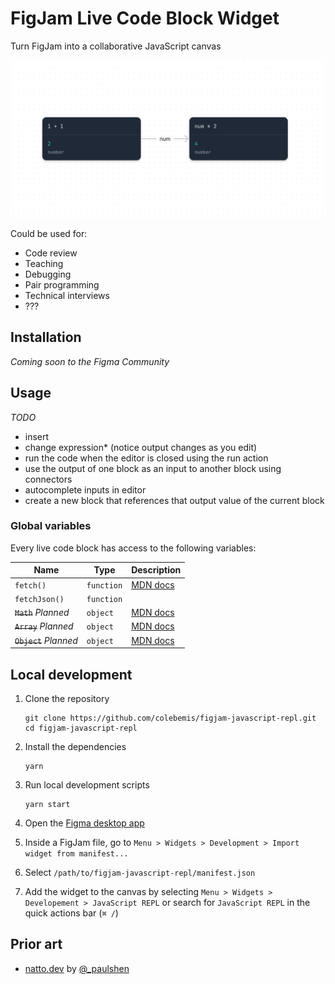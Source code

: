 # FigJam Live Code Block Widget

Turn FigJam into a collaborative JavaScript canvas

![cover](/assets/cover.png)

Could be used for:

- Code review
- Teaching
- Debugging
- Pair programming
- Technical interviews
- ???

## Installation

_Coming soon to the Figma Community_

## Usage

_TODO_

- insert
- change expression\* (notice output changes as you edit)
- run the code when the editor is closed using the run action
- use the output of one block as an input to another block using connectors
- autocomplete inputs in editor
- create a new block that references that output value of the current block

### Global variables

Every live code block has access to the following variables:

| Name                   | Type       | Description                                                                                         |
| ---------------------- | ---------- | --------------------------------------------------------------------------------------------------- |
| `fetch()`              | `function` | [MDN docs](https://developer.mozilla.org/en-US/docs/Web/API/fetch)                                  |
| `fetchJson()`          | `function` |                                                                                                     |
| ~~`Math`~~ _Planned_   | `object`   | [MDN docs](https://developer.mozilla.org/en-US/docs/Web/JavaScript/Reference/Global_Objects/Math)   |
| ~~`Array`~~ _Planned_  | `object`   | [MDN docs](https://developer.mozilla.org/en-US/docs/Web/JavaScript/Reference/Global_Objects/Array)  |
| ~~`Object`~~ _Planned_ | `object`   | [MDN docs](https://developer.mozilla.org/en-US/docs/Web/JavaScript/Reference/Global_Objects/Object) |

## Local development

1. Clone the repository

   ```shell
   git clone https://github.com/colebemis/figjam-javascript-repl.git
   cd figjam-javascript-repl
   ```

1. Install the dependencies

   ```shell
   yarn
   ```

1. Run local development scripts

   ```shell
   yarn start
   ```

1. Open the [Figma desktop app](https://www.figma.com/downloads/)

1. Inside a FigJam file, go to `Menu > Widgets > Development > Import widget from manifest...`

1. Select `/path/to/figjam-javascript-repl/manifest.json`

1. Add the widget to the canvas by selecting `Menu > Widgets > Developement > JavaScript REPL` or search for `JavaScript REPL` in the quick actions bar (`⌘ /`)

## Prior art

- [natto.dev](https://natto.dev/) by [@\_paulshen](https://twitter.com/_paulshen)
